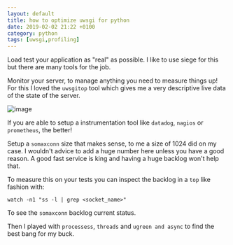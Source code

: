 ```yaml
---
layout: default
title: how to optimize uwsgi for python
date: 2019-02-02 21:22 +0100
category: python
tags: [uwsgi,profiling]
---
```



Load test your application as "real" as possible. I like to use siege for this but there are many tools for the job.

Monitor your server, to manage anything you need to measure things up! For this I loved the `uwsgitop` tool which gives me a very descriptive live data of the state of the server.

![image](https://user-images.githubusercontent.com/778410/52209410-20a52a00-2884-11e9-8429-1cbb74a0dd7e.png)

If you are able to setup a instrumentation tool like `datadog`, `nagios` or `prometheus`, the better!

Setup a `somaxconn` size that makes sense, to me a size of 1024 did on my case.
I wouldn't advice to add a huge number here unless you have a good reason. A good fast service is king and having a huge backlog won't help that.

To measure this on your tests you can inspect the backlog in a `top` like fashion with:
```
watch -n1 "ss -l | grep <socket_name>"
```

To see the `somaxconn` backlog current status.

Then I played with `processess`, `threads` and `ugreen and async` to find the best bang for my buck.
